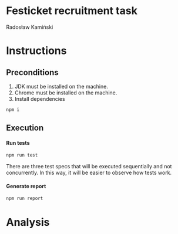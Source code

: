 # Festicket recruitment task
Radosław Kamiński

# Instructions
## Preconditions
1. JDK must be installed on the machine.
2. Chrome must be installed on the machine.
3. Install dependencies
```sh
npm i
```
## Execution
#### Run tests
```sh
npm run test
```
There are three test specs that will be executed sequentially and not concurrently. In this way, it will be easier to observe how tests work.

#### Generate report
```sh
npm run report
```


# Analysis
